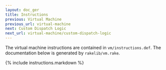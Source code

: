 ```yaml
---
layout: doc_ger
title: Instructions
previous: Virtual Machine
previous_url: virtual-machine
next: Custom Dispatch Logic
next_url: virtual-machine/custom-dispatch-logic
---
```


The virtual machine instructions are contained in `vm/instructions.def`. The
documentation below is generated by `rakelib/vm.rake`.

{% include instructions.markdown %}
